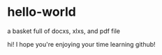 # hello-world
a basket full of docxs, xlxs, and pdf file

hi!
I hope you're enjoying your time learning github!
